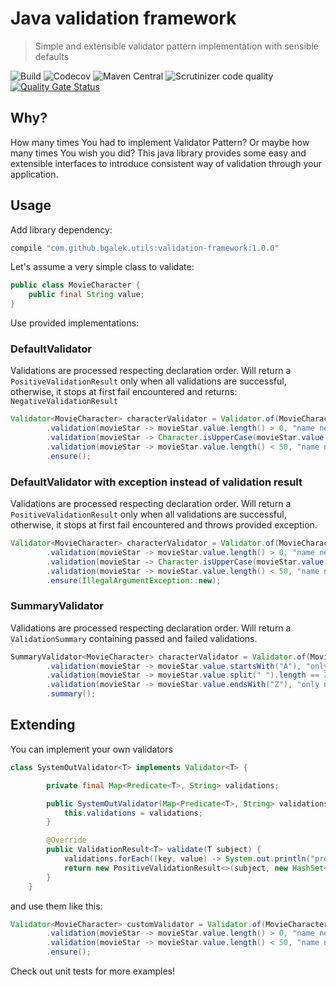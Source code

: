 # Java validation framework
> Simple and extensible validator pattern implementation with sensible defaults

![Build](https://github.com/bgalek/validation-framework/workflows/Java%20CI%20with%20Gradle/badge.svg)
![Codecov](https://img.shields.io/codecov/c/github/bgalek/validation-framework.svg?style=flat-square)
![Maven Central](https://img.shields.io/maven-central/v/com.github.bgalek.utils/validation-framework)
![Scrutinizer code quality](https://img.shields.io/scrutinizer/g/bgalek/validation-framework.svg?style=flat-square)
[![Quality Gate Status](https://sonarcloud.io/api/project_badges/measure?project=bgalek_validationframework&metric=alert_status)](https://sonarcloud.io/dashboard?id=bgalek_validationframework)

## Why?
How many times You had to implement Validator Pattern? Or maybe how many times You wish you did?
This java library provides some easy and extensible interfaces to introduce consistent way of validation through your application.

## Usage
Add library dependency:
```groovy
compile "com.github.bgalek.utils:validation-framework:1.0.0"
```

Let's assume a very simple class to validate:
```java
public class MovieCharacter {
    public final String value;
}
```

Use provided implementations:

### DefaultValidator
Validations are processed respecting declaration order.
Will return a `PositiveValidationResult` only when all validations are successful, otherwise, it stops at first fail encountered and returns: `NegativeValidationResult`

```java
Validator<MovieCharacter> characterValidator = Validator.of(MovieCharacter.class)
        .validation(movieStar -> movieStar.value.length() > 0, "name needs to has to be at least 1 character long")
        .validation(movieStar -> Character.isUpperCase(movieStar.value.charAt(0)), "name needs to start with uppercase letter")
        .validation(movieStar -> movieStar.value.length() < 50, "name needs to has to be shorter than 50 characters")
        .ensure();
```

### DefaultValidator with exception instead of validation result
Validations are processed respecting declaration order.
Will return a `PositiveValidationResult` only when all validations are successful, otherwise, it stops at first fail encountered and throws provided exception.

```java
Validator<MovieCharacter> characterValidator = Validator.of(MovieCharacter.class)
        .validation(movieStar -> movieStar.value.length() > 0, "name needs to has to be at least 1 character long")
        .validation(movieStar -> Character.isUpperCase(movieStar.value.charAt(0)), "name needs to start with uppercase letter")
        .validation(movieStar -> movieStar.value.length() < 50, "name needs to has to be shorter than 50 characters")
        .ensure(IllegalArgumentException::new);
```

### SummaryValidator
Validations are processed respecting declaration order.
Will return a `ValidationSummary` containing passed and failed validations.

```java
SummaryValidator<MovieCharacter> characterValidator = Validator.of(MovieCharacter.class)
        .validation(movieStar -> movieStar.value.startsWith("A"), "only names starting with A allowed")
        .validation(movieStar -> movieStar.value.split(" ").length == 2, "has to contain name and surname")
        .validation(movieStar -> movieStar.value.endsWith("Z"), "only names ending with Z allowed")
        .summary();
```

## Extending
You can implement your own validators
```java
class SystemOutValidator<T> implements Validator<T> {

        private final Map<Predicate<T>, String> validations;

        public SystemOutValidator(Map<Predicate<T>, String> validations) {
            this.validations = validations;
        }

        @Override
        public ValidationResult<T> validate(T subject) {
            validations.forEach((key, value) -> System.out.println("processing: " + value));
            return new PositiveValidationResult<>(subject, new HashSet<>(validations.values()));
        }
    }
```

and use them like this:

```java
Validator<MovieCharacter> customValidator = Validator.of(MovieCharacter.class, SystemOutValidator::new)
        .validation(movieStar -> movieStar.value.length() > 0, "name needs to has to be at least 1 character long")
        .validation(movieStar -> movieStar.value.length() < 50, "name needs to has to be shorter than 50 characters")
        .ensure();
```

Check out unit tests for more examples!
